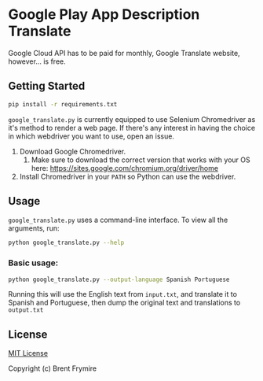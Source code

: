 # Google Play App Description Translate

Google Cloud API has to be paid for monthly, Google Translate website, however... is free.

## Getting Started

```bash
pip install -r requirements.txt
```

`google_translate.py` is currently equipped to use Selenium Chromedriver as it's method to render a web page. If there's any interest in having the choice in which webdriver you want to use, open an issue.

1. Download Google Chromedriver.
	1. Make sure to download the correct version that works with your OS here: https://sites.google.com/chromium.org/driver/home
1. Install Chromedriver in your `PATH` so Python can use the webdriver.

## Usage

`google_translate.py` uses a command-line interface. To view all the arguments, run:

```bash
python google_translate.py --help
```

### Basic usage:

```bash
python google_translate.py --output-language Spanish Portuguese
```

Running this will use the English text from `input.txt`, and translate it to Spanish and Portuguese, then dump the original text and translations to `output.txt`

## License

[MIT License](https://opensource.org/licenses/MIT)

Copyright (c) Brent Frymire